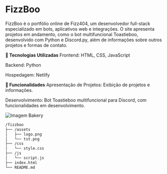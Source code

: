 # FizzBoo

FizzBoo é o portfólio online de Fizz404, um desenvolvedor full-stack especializado em bots, aplicativos web e integrações. O site apresenta projetos em andamento, como o bot multifuncional Toastieboo, desenvolvido com Python e Discord.py, além de informações sobre outros projetos e formas de contato.

**🚀 Tecnologias Utilizadas**
Frontend: HTML, CSS, JavaScript

Backend: Python

Hospedagem: Netlify

**🧩 Funcionalidades**
Apresentação de Projetos: Exibição de projetos e informações.

Desenvolvimento: Bot Toastieboo multifuncional para Discord, com funcionalidades em desenvolvimento.

![Imagem Bakery](img/tst.png)

```bash
/fizzboo
├── /assets
│   ├── logo.png
│   └── tst.png
├── /css
│   └── style.css
├── /js
│   └── script.js
├── index.html
└── README.md
